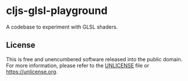 # cljs-glsl-playground
A codebase to experiment with GLSL shaders.

## License
This is free and unencumbered software released into the public domain.
For more information, please refer to the [UNLICENSE](UNLICENSE) file or https://unlicense.org.